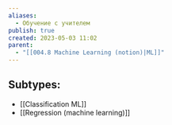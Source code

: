 ```yaml
---
aliases:
  - Обучение с учителем
publish: true
created: 2023-05-03 11:02
parent:
  - "[[004.8 Machine Learning (notion)|ML]]"
---
```






## Subtypes:
- [[Classification ML]] 
- [[Regression (machine learning)]]



